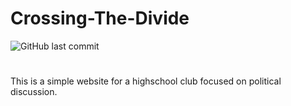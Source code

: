 # Crossing-The-Divide


![GitHub last commit](https://img.shields.io/github/last-commit/EmilianoGarciaLopez/Crossing-The-Divide?style=for-the-badge)

#
This is a simple website for a highschool club focused on political discussion.
